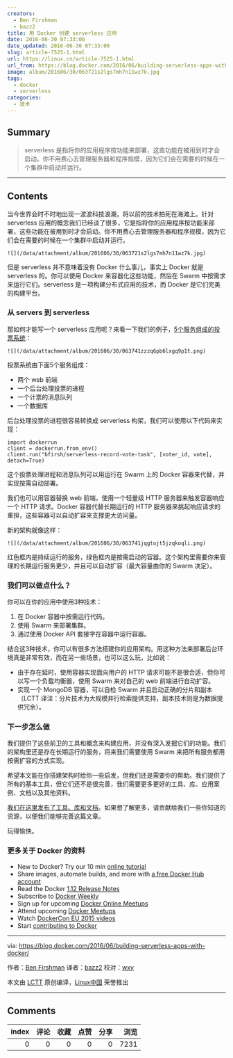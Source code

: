 ```yaml
---
creators:
  - Ben Firshman
  - bazz2
title: 用 Docker 创建 serverless 应用
date: 2016-06-30 07:33:00
date_updated: 2016-06-30 07:33:00
slug: article-7525-1.html
url: https://linux.cn/article-7525-1.html
url_from: https://blog.docker.com/2016/06/building-serverless-apps-with-docker/
image: album/201606/30/063721s2lgs7mh7n11wz7k.jpg
tags:
  - docker
  - serverless
categories:
  - 技术
---
```


## Summary

> serverless 是指将你的应用程序按功能来部署，这些功能在被用到时才会启动。你不用费心去管理服务器和程序规模，因为它们会在需要的时候在一个集群中启动并运行。

***

<!-- more -->

## Contents

当今世界会时不时地出现一波波科技浪潮，将以前的技术拍死在海滩上。针对 serverless 应用的概念我们已经谈了很多，它是指将你的应用程序按功能来部署，这些功能在被用到时才会启动。你不用费心去管理服务器和程序规模，因为它们会在需要的时候在一个集群中启动并运行。

`![](/data/attachment/album/201606/30/063721s2lgs7mh7n11wz7k.jpg)`

但是 serverless 并不意味着没有 Docker 什么事儿，事实上 Docker 就是 serverless 的。你可以使用 Docker 来容器化这些功能，然后在 Swarm 中按需求来运行它们。serverless 是一项构建分布式应用的技术，而 Docker 是它们完美的构建平台。

### 从 servers 到 serverless

那如何才能写一个 serverless 应用呢？来看一下我们的例子，[5个服务组成的投票系统](https://github.com/docker/example-voting-app)：

`![](/data/attachment/album/201606/30/063741zzzq6pb6lxgq9p1t.png)`

投票系统由下面5个服务组成：

* 两个 web 前端
* 一个后台处理投票的进程
* 一个计票的消息队列
* 一个数据库

后台处理投票的进程很容易转换成 serverless 构架，我们可以使用以下代码来实现：

```shell
import dockerrun
client = dockerrun.from_env()
client.run("bfirsh/serverless-record-vote-task", [voter_id, vote], detach=True)
```

这个投票处理进程和消息队列可以用运行在 Swarm 上的 Docker 容器来代替，并实现按需自动部署。

我们也可以用容器替换 web 前端，使用一个轻量级 HTTP 服务器来触发容器响应一个 HTTP 请求。Docker 容器代替长期运行的 HTTP 服务器来挑起响应请求的重担，这些容器可以自动扩容来支撑更大访问量。

新的架构就像这样：

`![](/data/attachment/album/201606/30/063741jqgtojt5jzqkoqli.png)`

红色框内是持续运行的服务，绿色框内是按需启动的容器。这个架构里需要你来管理的长期运行服务更少，并且可以自动扩容（最大容量由你的 Swarm 决定）。

### 我们可以做点什么？

你可以在你的应用中使用3种技术：

1. 在 Docker 容器中按需运行代码。
2. 使用 Swarm 来部署集群。
3. 通过使用 Docker API 套接字在容器中运行容器。

结合这3种技术，你可以有很多方法搭建你的应用架构。用这种方法来部署后台环境真是非常有效，而在另一些场景，也可以这么玩，比如说：

* 由于存在延时，使用容器实现面向用户的 HTTP 请求可能不是很合适，但你可以写一个负载均衡器，使用 Swarm 来对自己的 web 前端进行自动扩容。
* 实现一个 MongoDB 容器，可以自检 Swarm 并且启动正确的分片和副本（LCTT 译注：分片技术为大规模并行检索提供支持，副本技术则是为数据提供冗余）。

### 下一步怎么做

我们提供了这些前卫的工具和概念来构建应用，并没有深入发掘它们的功能。我们的架构里还是存在长期运行的服务，将来我们需要使用 Swarm 来把所有服务都用按需扩容的方式实现。

希望本文能在你搭建架构时给你一些启发，但我们还是需要你的帮助。我们提供了所有的基本工具，但它们还不是很完善，我们需要更多更好的工具、库、应用案例、文档以及其他资料。

[我们在这里发布了工具、库和文档](https://github.com/bfirsh/serverless-docker)。如果想了解更多，请贡献给我们一些你知道的资源，以便我们能够完善这篇文章。

玩得愉快。

### 更多关于 Docker 的资料

* New to Docker? Try our 10 min [online tutorial](https://docs.docker.com/engine/understanding-docker/)
* Share images, automate builds, and more with [a free Docker Hub account](https://hub.docker.com/)
* Read the Docker [1.12 Release Notes](https://docs.docker.com/release-notes/)
* Subscribe to [Docker Weekly](https://www.docker.com/subscribe_newsletter/)
* Sign up for upcoming [Docker Online Meetups](http://www.meetup.com/Docker-Online-Meetup/)
* Attend upcoming [Docker Meetups](https://www.docker.com/community/meetup-groups)
* Watch [DockerCon EU 2015 videos](https://www.youtube.com/playlist?list=PLkA60AVN3hh87OoVra6MHf2L4UR9xwJkv)
* Start [contributing to Docker](https://docs.docker.com/contributing/contributing/)

---

via: <https://blog.docker.com/2016/06/building-serverless-apps-with-docker/>

作者：[Ben Firshman](https://blog.docker.com/author/bfirshman/) 译者：[bazz2](https://github.com/bazz2) 校对：[wxy](https://github.com/wxy)

本文由 [LCTT](https://github.com/LCTT/TranslateProject) 原创编译，[Linux中国](https://linux.cn/) 荣誉推出

***

## Comments


|   index |   评论 |   收藏 |   点赞 |   分享 |   浏览 |
|--------:|-------:|-------:|-------:|-------:|-------:|
|       0 |      0 |      0 |      0 |      0 |   7231 |
